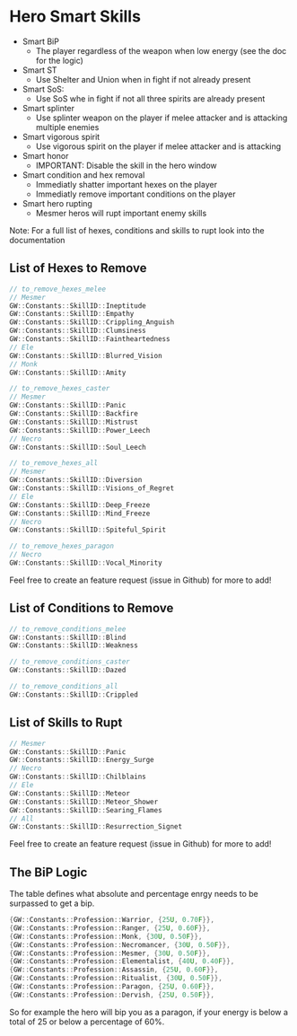 # Hero Smart Skills

- Smart BiP
  - The player regardless of the weapon when low energy (see the doc for the logic)
- Smart ST
  - Use Shelter and Union when in fight if not already present
- Smart SoS:
  - Use SoS whe in fight if not all three spirits are already present
- Smart splinter
  - Use splinter weapon on the player if melee attacker and is attacking multiple enemies
- Smart vigorous spirit
  - Use vigorous spirit on the player if melee attacker and is attacking
- Smart honor
  - IMPORTANT: Disable the skill in the hero window
- Smart condition and hex removal
  - Immediatly shatter important hexes on the player
  - Immediatly remove important conditions on the player
- Smart hero rupting
  - Mesmer heros will rupt important enemy skills

Note: For a full list of hexes, conditions and skills to rupt look into the documentation

## List of Hexes to Remove

```cpp
// to_remove_hexes_melee
// Mesmer
GW::Constants::SkillID::Ineptitude
GW::Constants::SkillID::Empathy
GW::Constants::SkillID::Crippling_Anguish
GW::Constants::SkillID::Clumsiness
GW::Constants::SkillID::Faintheartedness
// Ele
GW::Constants::SkillID::Blurred_Vision
// Monk
GW::Constants::SkillID::Amity

// to_remove_hexes_caster
// Mesmer
GW::Constants::SkillID::Panic
GW::Constants::SkillID::Backfire
GW::Constants::SkillID::Mistrust
GW::Constants::SkillID::Power_Leech
// Necro
GW::Constants::SkillID::Soul_Leech

// to_remove_hexes_all
// Mesmer
GW::Constants::SkillID::Diversion
GW::Constants::SkillID::Visions_of_Regret
// Ele
GW::Constants::SkillID::Deep_Freeze
GW::Constants::SkillID::Mind_Freeze
// Necro
GW::Constants::SkillID::Spiteful_Spirit

// to_remove_hexes_paragon
// Necro
GW::Constants::SkillID::Vocal_Minority
```

Feel free to  create an feature request (issue in Github) for more to add!

## List of Conditions to Remove

```cpp
// to_remove_conditions_melee
GW::Constants::SkillID::Blind
GW::Constants::SkillID::Weakness

// to_remove_conditions_caster
GW::Constants::SkillID::Dazed

// to_remove_conditions_all
GW::Constants::SkillID::Crippled
```

## List of Skills to Rupt

```cpp
// Mesmer
GW::Constants::SkillID::Panic
GW::Constants::SkillID::Energy_Surge
// Necro
GW::Constants::SkillID::Chilblains
// Ele
GW::Constants::SkillID::Meteor
GW::Constants::SkillID::Meteor_Shower
GW::Constants::SkillID::Searing_Flames
// All
GW::Constants::SkillID::Resurrection_Signet
```

Feel free to  create an feature request (issue in Github) for more to add!

## The BiP Logic

The table defines what absolute and percentage enrgy needs to be surpassed to get a bip.

```cpp
{GW::Constants::Profession::Warrior, {25U, 0.70F}},
{GW::Constants::Profession::Ranger, {25U, 0.60F}},
{GW::Constants::Profession::Monk, {30U, 0.50F}},
{GW::Constants::Profession::Necromancer, {30U, 0.50F}},
{GW::Constants::Profession::Mesmer, {30U, 0.50F}},
{GW::Constants::Profession::Elementalist, {40U, 0.40F}},
{GW::Constants::Profession::Assassin, {25U, 0.60F}},
{GW::Constants::Profession::Ritualist, {30U, 0.50F}},
{GW::Constants::Profession::Paragon, {25U, 0.60F}},
{GW::Constants::Profession::Dervish, {25U, 0.50F}},
```

So for example the hero will bip you as a paragon, if your energy is below a total of 25 or below a percentage of 60%.
